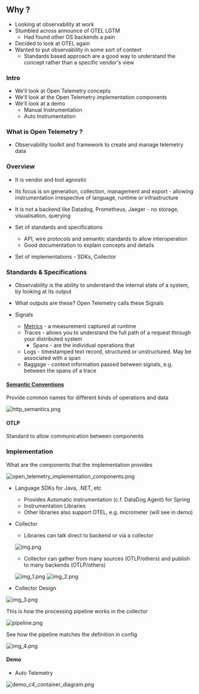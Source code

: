 ## Why ?

- Looking at observability at work
- Stumbled across announce of OTEL LGTM
  - Had found other OS backends a pain
- Decided to look at OTEL again
- Wanted to put observability in some sort of context
  - Standards based approach are a good way to understand the concept rather than a specific vendor's view

### Intro

- We'll look at Open Telemetry concepts
- We'll look at the Open Telemetry implementation components
- We'll look at a demo
  - Manual Instrumentation 
  - Auto Instrumentation

### What is Open Telemetry ?

- Observability toolkit and framework to create and manage telemetry data

### Overview

- It is vendor and tool agnostic
- Its focus is on generation, collection, management and export - allowing instrumentation irrespective of language, runtime or infrastructure
- It is not a backend like Datadog, Prometheus, Jaeger - no storage, visualisation, querying

- Set of standards and specifications
  - API, wire protocols and semantic standards to allow interoperation
  - Good documentation to explain concepts and details
- Set of implementations - SDKs, Collector

### Standards & Specifications

- Observability is the ability to understand the internal state of a system, by looking at its output
- What outputs are these? Open Telemetry calls these Signals

- Signals
  - [Metrics](https://opentelemetry.io/docs/concepts/signals/metrics/) - a measurement captured at runtime
  - Traces - allows you to understand the full path of a request through your distributed system
    - Spans - are the individual operations that
  - Logs - timestamped text record, structured or unstructured. May be associated with a span
  - Baggage - context information passed between signals, e.g. between the spans of a trace

#### [Semantic Conventions](https://opentelemetry.io/docs/concepts/semantic-conventions/)

Provide common names for different kinds of operations and data

![http_semantics.png](images/http_semantics.png)

#### OTLP

Standard to allow communication between components

### Implementation

What are the components that the implementation provides

![open_telemetry_implementation_components.png](images/open_telemetry_implementation_components.png)

- Language SDKs for Java, .NET, etc
  - Provides Automatic instrumentation (c.f. DataDog Agent) for Spring
  - Instrumentation Libraries
  - Other libraries also support OTEL, e.g. micrometer (will see in demo)

- Collector
  - Libraries can talk direct to backend or via a collector
  
  ![img.png](images/no_collector_deployment.png)
  
  - Collector can gather from many sources (OTLP/others) and publish to many backends (OTLP/others)

  ![img_1.png](images/agent_deployment.png)
  ![img_2.png](images/gateway_deployment.png)

- Collector Design  

![img_3.png](images/collector_architecture.png)

This is how the processing pipeline works in the collector

![pipeline.png](images/pipeline.png)

See how the pipeline matches the definition in config

![img_4.png](images/pipeline_definition.png)

#### Demo

- Auto Telemetry

![demo_c4_container_diagram.png](images/demo_c4_container_diagram.png)





